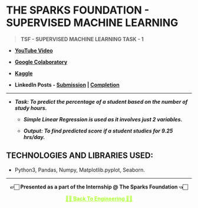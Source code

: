 # THE SPARKS FOUNDATION - SUPERVISED MACHINE LEARNING

 >**TSF - SUPERVISED MACHINE LEARNING TASK - 1**
 
 - **[YouTube Video](https://www.youtube.com/watch?v=qsO9GyGNWf0)**
 
 - **[Google Colaboratory](https://github.com/Amey-Thakur/TSF-SUPERVISED-MACHINE-LEARNING/blob/main/TSF_INTERNSHIP_TASK_1_SUPERVISED_LEARNING.ipynb)**
 
 - **[Kaggle](https://www.kaggle.com/ameythakur20/tsf-internship-task-1-supervised-learning)**
 
 - **LinkedIn Posts - [Submission](https://www.linkedin.com/posts/amey-thakur_connections-task1-thesparkfoundation-activity-6816761779583111168-jROt) | [Completion](https://www.linkedin.com/posts/amey-thakur_connections-gripjuly21-gripjuly2021-activity-6823906924413771776-9XIe)**

---

 - **_Task: To predict the percentage of a student based on the number of study hours._**

   - **_Simple Linear Regression is used as it involves just 2 variables._**

   - **_Output: To find predicted score if a student studies for 9.25 hrs/day._**

## TECHNOLOGIES AND LIBRARIES USED:
 
 - Python3, Pandas, Numpy, Matplotlib.pyplot, Seaborn.

---

<p align="center"> <b> 👉🏻 Presented as a part of the Internship @ The Sparks Foundation 👈🏻 <b> </p>
 
<p align="center"><a href='https://github.com/Amey-Thakur/ACHIEVEMENTS#engineering', style='color: greenyellow;'> ✌🏻 Back To Engineering ✌🏻</p>
